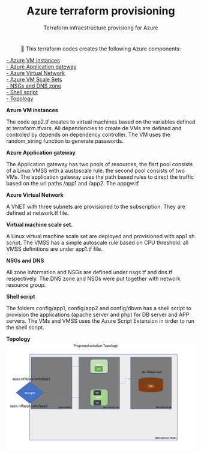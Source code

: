 <h1 align="center">Azure terraform provisioning</h1>

<p align="center">Terraform infraestructure provisiong for Azure</p>

<h1 align="center">
    <a </a>
</h1>
<p align="center">🚀 This terraform codes creates the following Azure components:</p>

 <a href="#VMinstance">- Azure VM instances</a> </br>
 <a href="#Appgw">- Azure Application gateway</a> </br> 
 <a href="#Network">- Azure Virtual Network</a> </br>
 <a href="#VMSS">- Azure VM Scale Sets</a> </br>
 <a href="#DNSNSG">- NSGs and DNS zone</a> </br>
 <a href="#shell">- Shell script</a> </br>
 <a href="#shell">- Topology</a> 

 <a id="VMinstance">
    <b>Azure VM instances</b>
</a>

The code app2.tf creates to virtual machines based on the variables defined at terraform.tfvars. All dependencies to create de VMs are defined and controled by depends on dependency controller. The VM uses the random_string function to generate passwords.

 <a id="Appgw">
    <b>Azure Application gateway</b>
</a>

The Application gateway has two pools of resources, the fisrt pool consists of a Linux VMSS with a austoscale rule. the second pool consists of two VMs. The application gateway uses the path based rules to direct the traffic based on the url paths /app1 and /app2. The appgw.tf 

 <a id="Network">
    <b>Azure Virtual Network</b> 
</a>

A VNET with three  subnets are provisioned to the subscription. They are defined at network.tf file.

 <a id="VMSS">
    <b>Virtual machine scale set.</b>
</a>

A Linux virtual machine scale set are deployed and provisioned with app1.sh script. The VMSS has a simple autoscale rule based on CPU threshold. all VMSS definitions are under app1.tf file.

 <a id="DNSNSG">
    <b>NSGs and DNS</b> 
</a>

All zone information and NSGs are defined under nsgs.tf and dns.tf respectively. The DNS zone and NSGs were put together with network resource group.

<a id="shell">
    <b>Shell script</b>
</a>

The folders config/app1, config/app2 and config/dbvm has a shell script to provision the applications (apache server and php) for DB server and APP servers. The VMs and VMSS uses the Azure Script Extension in order to run the shell script.

<a id="shell">
    <b>Topology</b>
</a>
<img src="https://raw.githubusercontent.com/olliveirarodolfo/labterra/main/topology.PNG"></img>
